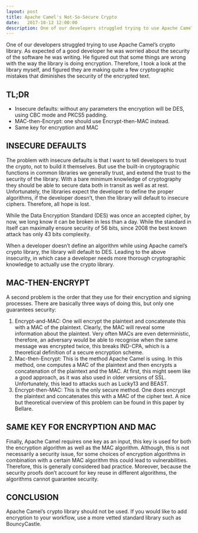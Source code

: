 ```yaml
---
layout: post
title: Apache Camel's Not-So-Secure Crypto
date:   2017-10-12 12:00:00
description: One of our developers struggled trying to use Apache Camel’s crypto library. As expected of a good developer he was worried about the security of the software he was writing. He figured out that some things are wrong with the way the library is doing encryption. Therefore, I took a look at the library myself, and figured they are making quite a few cryptographic mistakes that diminishes the security of the encrypted text.
---
```


One of our developers struggled trying to use Apache Camel’s crypto library. As expected of a good developer he was worried about the security of the software he was writing. He figured out that some things are wrong with the way the library is doing encryption. Therefore, I took a look at the library myself, and figured they are making quite a few cryptographic mistakes that diminishes the security of the encrypted text.

## TL;DR
- Insecure defaults: without any parameters the encryption will be DES, using CBC mode and PKCS5 padding.
- MAC-then-Encrypt: one should use Encrypt-then-MAC instead.
- Same key for encryption and MAC

## INSECURE DEFAULTS
The problem with insecure defaults is that I want to tell developers to trust the crypto, not to build it themselves. But use the built-in cryptographic functions in common libraries we generally trust, and extend the trust to the security of the library. With a bare minimum knowledge of cryptography they should be able to secure data both in transit as well as at rest. Unfortunately, the libraries expect the developer to define the proper algorithms, if the developer doesn’t, then the library will default to insecure ciphers. Therefore, all hope is lost.

While the Data Encryption Standard (DES) was once an accepted cipher, by now, we long know it can be broken in less than a day. While the standard in itself can maximally ensure security of 56 bits, since 2008 the best known attack has only 43 bits complexity.

When a developer doesn’t define an algorithm while using Apache camel’s crypto library, the library will default to DES. Leading to the above insecurity, in which case a developer needs more thorough cryptographic knowledge to actually use the crypto library.

## MAC-THEN-ENCRYPT
A second problem is the order that they use for their encryption and signing processes. There are basically three ways of doing this, but only one guarantees security:

1. Encrypt-and-MAC: One will encrypt the plaintext and concatenate this with a MAC of the plaintext. Clearly, the MAC will reveal some information about the plaintext. Very often MACs are even deterministic, therefore, an adversary would be able to recognise when the same message was encrypted twice, this breaks IND-CPA, which is a theoretical definition of a secure encryption scheme.
2. Mac-then-Encrypt: This is the method Apache Camel is using. In this method, one computes a MAC of the plaintext and then encrypts a concatenation of the plaintext and the MAC. At first, this might seem like a good approach, as it was also used in older versions of SSL. Unfortunately, this lead to attacks such as Lucky13 and BEAST.
3. Encrypt-then-MAC: This is the only secure method. One does encrypt the plaintext and concatenates this with a MAC of the cipher text.
A nice but theoretical overview of this problem can be found in this paper by Bellare.

## SAME KEY FOR ENCRYPTION AND MAC
Finally, Apache Camel requires one key as an input, this key is used for both the encryption algorithm as well as the MAC algorithm. Although, this is not necessarily a security issue, for some choices of encryption algorithms in combination with a certain MAC algorithm this could lead to vulnerabilities. Therefore, this is generally considered bad practice. Moreover, because the security proofs don’t account for key reuse in different algorithms, the algorithms cannot guarantee security.

## CONCLUSION
Apache Camel’s crypto library should not be used. If you would like to add encryption to your workflow, use a more vetted standard library such as BouncyCastle.
